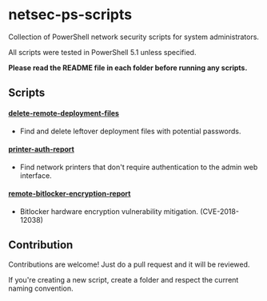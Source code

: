 # netsec-ps-scripts
Collection of PowerShell network security scripts for system administrators.

All scripts were tested in PowerShell 5.1 unless specified.

**Please read the README file in each folder before running any scripts.**

## Scripts
#### [delete-remote-deployment-files](delete-remote-deployment-files)
* Find and delete leftover deployment files with potential passwords.

#### [printer-auth-report](printer-auth-report)
* Find network printers that don't require authentication to the admin web interface.

#### [remote-bitlocker-encryption-report](remote-bitlocker-encryption-report)
* Bitlocker hardware encryption vulnerability mitigation. (CVE-2018-12038)

## Contribution

Contributions are welcome! Just do a pull request and it will be reviewed.

If you're creating a new script, create a folder and respect the current naming convention.
